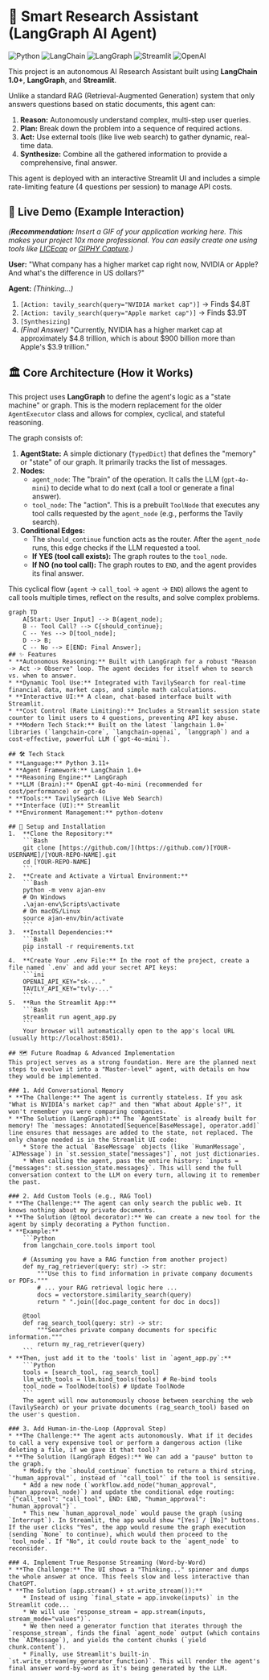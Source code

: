 # 🧠 Smart Research Assistant (LangGraph AI Agent)

![Python](https://img.shields.io/badge/Python-3.11%2B-blue.svg)
![LangChain](https://img.shields.io/badge/LangChain-1.0%2B-green.svg)
![LangGraph](https://img.shields.io/badge/LangGraph-1.0-orange.svg)
![Streamlit](https://img.shields.io/badge/Streamlit-brightgreen.svg)
![OpenAI](https://img.shields.io/badge/OpenAI-GPT--4o--mini-black.svg)

This project is an autonomous AI Research Assistant built using **LangChain 1.0+**, **LangGraph**, and **Streamlit**.

Unlike a standard RAG (Retrieval-Augmented Generation) system that only answers questions based on static documents, this agent can:
1.  **Reason:** Autonomously understand complex, multi-step user queries.
2.  **Plan:** Break down the problem into a sequence of required actions.
3.  **Act:** Use external tools (like live web search) to gather dynamic, real-time data.
4.  **Synthesize:** Combine all the gathered information to provide a comprehensive, final answer.

This agent is deployed with an interactive Streamlit UI and includes a simple rate-limiting feature (4 questions per session) to manage API costs.

## 🎥 Live Demo (Example Interaction)

*(**Recommendation:** Insert a GIF of your application working here. This makes your project 10x more professional. You can easily create one using tools like [LICEcap](https://www.cockos.com/licecap/) or [GIPHY Capture](https://giphy.com/apps/giphycapture).)*

**User:** "What company has a higher market cap right now, NVIDIA or Apple? And what's the difference in US dollars?"

**Agent:** *(Thinking...)*
1.  `[Action: tavily_search(query="NVIDIA market cap")]` -> Finds $4.8T
2.  `[Action: tavily_search(query="Apple market cap")]` -> Finds $3.9T
3.  `[Synthesizing]`
4.  *(Final Answer)* "Currently, NVIDIA has a higher market cap at approximately $4.8 trillion, which is about $900 billion more than Apple's $3.9 trillion."

## 🏛️ Core Architecture (How it Works)

This project uses **LangGraph** to define the agent's logic as a "state machine" or graph. This is the modern replacement for the older `AgentExecutor` class and allows for complex, cyclical, and stateful reasoning.

The graph consists of:
1.  **AgentState:** A simple dictionary (`TypedDict`) that defines the "memory" or "state" of our graph. It primarily tracks the list of messages.
2.  **Nodes:**
    * `agent_node`: The "brain" of the operation. It calls the LLM (`gpt-4o-mini`) to decide what to do next (call a tool or generate a final answer).
    * `tool_node`: The "action". This is a prebuilt `ToolNode` that executes any tool calls requested by the `agent_node` (e.g., performs the Tavily search).
3.  **Conditional Edges:**
    * The `should_continue` function acts as the router. After the `agent_node` runs, this edge checks if the LLM requested a tool.
    * **If YES (tool call exists):** The graph routes to the `tool_node`.
    * **If NO (no tool call):** The graph routes to `END`, and the agent provides its final answer.

This cyclical flow (`agent` -> `call_tool` -> `agent` -> `END`) allows the agent to call tools multiple times, reflect on the results, and solve complex problems.

```mermaid
graph TD
    A[Start: User Input] --> B(agent_node);
    B -- Tool Call? --> C{should_continue};
    C -- Yes --> D[tool_node];
    D --> B;
    C -- No --> E[END: Final Answer];
## ✨ Features
* **Autonomous Reasoning:** Built with LangGraph for a robust "Reason -> Act -> Observe" loop. The agent decides for itself when to search vs. when to answer.
* **Dynamic Tool Use:** Integrated with TavilySearch for real-time financial data, market caps, and simple math calculations.
* **Interactive UI:** A clean, chat-based interface built with Streamlit.
* **Cost Control (Rate Limiting):** Includes a Streamlit session state counter to limit users to 4 questions, preventing API key abuse.
* **Modern Tech Stack:** Built on the latest `langchain 1.0+` libraries (`langchain-core`, `langchain-openai`, `langgraph`) and a cost-effective, powerful LLM (`gpt-4o-mini`).

## 🛠️ Tech Stack
* **Language:** Python 3.11+
* **Agent Framework:** LangChain 1.0+
* **Reasoning Engine:** LangGraph
* **LLM (Brain):** OpenAI gpt-4o-mini (recommended for cost/performance) or gpt-4o
* **Tools:** TavilySearch (Live Web Search)
* **Interface (UI):** Streamlit
* **Environment Management:** python-dotenv

## 🚀 Setup and Installation
1.  **Clone the Repository:**
    ```Bash
    git clone [https://github.com/](https://github.com/)[YOUR-USERNAME]/[YOUR-REPO-NAME].git
    cd [YOUR-REPO-NAME]
    ```
2.  **Create and Activate a Virtual Environment:**
    ```Bash
    python -m venv ajan-env
    # On Windows
    .\ajan-env\Scripts\activate
    # On macOS/Linux
    source ajan-env/bin/activate
    ```
3.  **Install Dependencies:**
    ```Bash
    pip install -r requirements.txt
    ```
4.  **Create Your .env File:** In the root of the project, create a file named `.env` and add your secret API keys:
    ```ini
    OPENAI_API_KEY="sk-..."
    TAVILY_API_KEY="tvly-..."
    ```
5.  **Run the Streamlit App:**
    ```Bash
    streamlit run agent_app.py
    ```
    Your browser will automatically open to the app's local URL (usually http://localhost:8501).

## 🗺️ Future Roadmap & Advanced Implementation
This project serves as a strong foundation. Here are the planned next steps to evolve it into a "Master-level" agent, with details on how they would be implemented.

### 1. Add Conversational Memory
* **The Challenge:** The agent is currently stateless. If you ask "What is NVIDIA's market cap?" and then "What about Apple's?", it won't remember you were comparing companies.
* **The Solution (LangGraph):** The `AgentState` is already built for memory! The `messages: Annotated[Sequence[BaseMessage], operator.add]` line ensures that messages are added to the state, not replaced. The only change needed is in the Streamlit UI code:
    * Store the actual `BaseMessage` objects (like `HumanMessage`, `AIMessage`) in `st.session_state["messages"]`, not just dictionaries.
    * When calling the agent, pass the entire history: `inputs = {"messages": st.session_state.messages}`. This will send the full conversation context to the LLM on every turn, allowing it to remember the past.

### 2. Add Custom Tools (e.g., RAG Tool)
* **The Challenge:** The agent can only search the public web. It knows nothing about my private documents.
* **The Solution (@tool decorator):** We can create a new tool for the agent by simply decorating a Python function.
* **Example:**
    ```Python
    from langchain_core.tools import tool
    
    # (Assuming you have a RAG function from another project)
    def my_rag_retriever(query: str) -> str:
        """Use this to find information in private company documents or PDFs."""
        # ... your RAG retrieval logic here ...
        docs = vectorstore.similarity_search(query)
        return " ".join([doc.page_content for doc in docs])

    @tool
    def rag_search_tool(query: str) -> str:
        """Searches private company documents for specific information."""
        return my_rag_retriever(query)
    ```
* **Then, just add it to the 'tools' list in `agent_app.py`:**
    ```Python
    tools = [search_tool, rag_search_tool]
    llm_with_tools = llm.bind_tools(tools) # Re-bind tools
    tool_node = ToolNode(tools) # Update ToolNode
    ```
    The agent will now autonomously choose between searching the web (TavilySearch) or your private documents (rag_search_tool) based on the user's question.

### 3. Add Human-in-the-Loop (Approval Step)
* **The Challenge:** The agent acts autonomously. What if it decides to call a very expensive tool or perform a dangerous action (like deleting a file, if we gave it that tool)?
* **The Solution (LangGraph Edges):** We can add a "pause" button to the graph.
    * Modify the `should_continue` function to return a third string, `"human_approval"`, instead of `"call_tool"` if the tool is sensitive.
    * Add a new node (`workflow.add_node("human_approval", human_approval_node)`) and update the conditional edge routing: `{"call_tool": "call_tool", END: END, "human_approval": "human_approval"}`.
    * This new `human_approval_node` would pause the graph (using `Interrupt`). In Streamlit, the app would show "[Yes] / [No]" buttons. If the user clicks "Yes", the app would resume the graph execution (sending `None` to continue), which would then proceed to the `tool_node`. If "No", it could route back to the `agent_node` to reconsider.

### 4. Implement True Response Streaming (Word-by-Word)
* **The Challenge:** The UI shows a "Thinking..." spinner and dumps the whole answer at once. This feels slow and less interactive than ChatGPT.
* **The Solution (app.stream() + st.write_stream()):**
    * Instead of using `final_state = app.invoke(inputs)` in the Streamlit code...
    * We will use `response_stream = app.stream(inputs, stream_mode="values")`.
    * We then need a generator function that iterates through the `response_stream`, finds the final `agent_node` output (which contains the `AIMessage`), and yields the content chunks (`yield chunk.content`).
    * Finally, use Streamlit's built-in `st.write_stream(my_generator_function)`. This will render the agent's final answer word-by-word as it's being generated by the LLM.